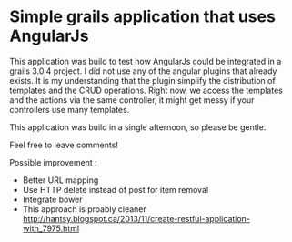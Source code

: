 # Simple grails application that uses AngularJs

This application was build to test how AngularJs could be integrated in a grails 3.0.4 project. I did not use any of the angular plugins that already exists. It is my understanding that the plugin simplify the distribution of templates and the CRUD operations. Right now, we access the templates and the actions via the same controller, it might get messy if your controllers use many templates.

This application was build in a single afternoon, so please be gentle.

Feel free to leave comments!

Possible improvement : 
- Better URL mapping
- Use HTTP delete instead of post for item removal
- Integrate bower
- This approach is proably cleaner http://hantsy.blogspot.ca/2013/11/create-restful-application-with_7975.html